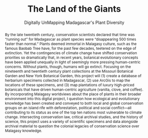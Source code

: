 ---
pid: g2022caomhanach
done: true
title: The Land of the Giants
subtitle: Digitally UnMapping Madagascar's Plant Diversity
category: Grad Fellowship Project
tags:
- environmental-humanities
cohort_year: '2022'
abstract: By the late twentieth century, conservation scientists declared that time
  was “running out” for Madagascar as plant species were “disappearing 500 times faster
  than normal.” Plants deemed immortal in Malagasy culture, such as the famous Baobab
  Tree have, for the past few decades, teetered on the edge of extinction. Yet the
  contingencies of climate change have shifted conservation priorities so dramatically
  that, in recent years, botanical evolutionary concepts have been applied unequally
  in light of seemingly more pressing human-centric concerns. Without plants, though,
  humans will go extinct. Focusing on the nineteenth and twentieth century plant collections
  at the Missouri Botanical Garden and New York Botanical Garden, this project will
  (1) create a database of herbarium specimens collected in Madagascar, (2) use ArcGis
  to map the locations of these specimens, and (3) map plantations of luxury high-priced
  botanicals that have driven human-centric agriculture (vanilla, clove, and coffee).
  By incorporating Malagasy worldviews about the place of plants in their broader
  environment into this digital project, I question how ecological and evolutionary
  knowledge has been created and conveyed to both local and global conservation groups
  on an island rife with deforestation, political and social conflict—all contributing
  to its status as one of the top ten nations most vulnerable to climate change. Intersecting
  conservation law, critical archival studies, and the history of science, this project
  uses a variety of scientific specimens and data alongside archival material to question
  the colonial legacies of conservation science over Malagasy knowledge. 
pis:
- caomhanach
link: https://niche-canada.org/2023/05/19/digitizing-death-the-botanical-collections-of-madagascar-and-the-race-to-document-life/
image: https://nyu-dh.github.io/website-media/files/projects/g2022caomhanach.jpg
original_img: https://upload.wikimedia.org/wikipedia/commons/e/e5/Avenue_of_Baobabs%2C_Madagascar_%2822558139260%29.jpg
order: '034'
layout: project
---